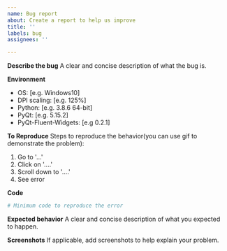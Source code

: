 ```yaml
---
name: Bug report
about: Create a report to help us improve
title: ''
labels: bug
assignees: ''

---
```


<!-- 作者还是一名学生党，有更加重要的事情等着自己完成。一个复杂的组件往往要花一到两天来完成，不仅费时费力且无任何经济收入，所以只会抽出一些周末时间来维护这个项目，响应 issue 的速度可能很慢。新组件将按照爱发电上的目标达成情况进行添加，请不要提关于新组件需求的 issue。考虑到代码风格和日后维护，不接受新组件的 PR。如果真的很想要这个组件，可以在爱发电上支持作者的开发。

提 Issue 前请先搜索历史 Issue，可能有相似的，如果没有，需要补充完整模板要求的环境信息和最小复现代码，这很重要，不符合规范的 Issue 会被直接关闭哦。同时请注意礼貌用词，语句之间夹杂的阴阳怪气的省略号或者流汗黄豆绝对达咩 -->

**Describe the bug**
A clear and concise description of what the bug is.

**Environment**
- OS: [e.g. Windows10]
- DPI scaling: [e.g. 125%]
- Python: [e.g. 3.8.6 64-bit]
- PyQt: [e.g. 5.15.2]
- PyQt-Fluent-Widgets: [e.g 0.2.1]

**To Reproduce**
Steps to reproduce the behavior(you can use gif to demonstrate the problem):
1. Go to '...'
2. Click on '....'
3. Scroll down to '....'
4. See error

**Code**
```python
# Minimum code to reproduce the error

```

**Expected behavior**
A clear and concise description of what you expected to happen.

**Screenshots**
If applicable, add screenshots to help explain your problem.
